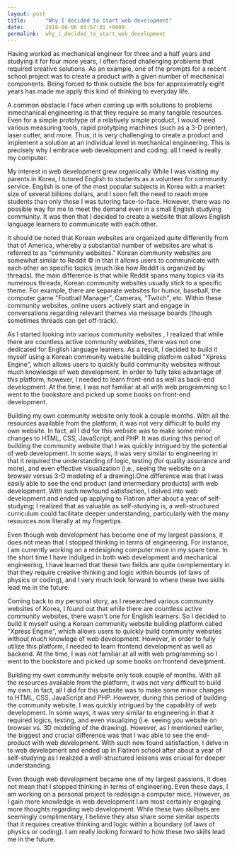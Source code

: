 ```yaml
---
layout: post
title:      "Why I decided to start web development"
date:       2018-08-06 03:57:31 +0000
permalink:  why_i_decided_to_start_web_development
---
```



Having worked as mechanical engineer for three and a half years and studying it for four more years, I often faced challenging problems that required creative solutions. As an example, one of the prompts for a recent school project was to create a product with a given number of mechanical components. Being forced to think outside the box for approximately eight years has made me apply this kind of thinking to everyday life.

A common obstacle I face when coming up with solutions to problems inmechanical engineering is that they require so many tangible resources. Even for a simple prototype of a relatively simple product, I would need various measuring tools, rapid protytping machines (such as a 3-D printer), laser cutter,  and more. Thus, it is very challenging to create a product and implement a solution at an individual level in mechanical engineering. This is precisely why I embrace web development and coding: all I need is really my computer. 

My interest in web development grew organically While I was visiting my parents in Korea, I tutored English to students as a volunteer for community service. English is one of the most popular subjects in Korea with a market size of several billions dollars, and I soon felt the need to reach more students than only those I was tutoring face-to-face. However, there was no possible way for me to meet the demand even in a small English studying community. It was then that I decided to create a website that allows English language learners to communicate with each other. 

It should be noted that Korean websites are organized quite differently from that of America, whereby a substantial number of websites are what is referred to as “community websites.” Korean community websites are somewhat similar to Reddit ©  in that it allows users to communicate with each other on specific topics (much like how Reddit is organized by threads). the main difference is that while Reddit spans many topics via its numerous threads, Korean community websites usually stick to a specific theme. For example, there are separate websites for humor, baseball, the computer game "Football Manager", Cameras, "Twitch", etc. Within these community websites, online users actively start and engage in conversations regarding relevant themes via message boards (though sometimes threads can get off-track). 

As I started looking into various community websites , I realized that while there are countless active community websites, there was not one dedicated for English language learners. As a result,  I decided to build it myself using a Korean community website building platform called "Xpress Engine", which allows users to quickly build community websites without much knowledge of web development. In order to fully take advantage of this platform, however, I needed to learn front-end as well as back-end development. At the time, I was not familiar at all with web programming so I went to the bookstore and picked up some books on front-end development.

Building my own community website only took a couple months. With all the resources available from the platform, it was not very difficult to build my own website. In fact, all I did for this website was to make some minor changes to HTML, CSS, JavaScript, and PHP. It was during this period of building the community website that I was quickly intrigued by the potential of web development. In some ways, it was very similar to engineering in that it required the understanding of logic, testing (for quality assurance and more), and even effective visualization (i.e.,  seeing the  website on a browser versus 3-D modeling of a drawing).One difference was that I was easily able to see the end product (and intermediary products) with web development. With such newfound satisfaction, I delved into web development and ended up applying to Flatiron after about a year of self-studying; I realized that as valuable as self-studying is, a well-structured curriculum  could facilitate deeper understanding, particularly with the many resources now literally at my fingertips.

Even though web development has become one of my largest passions, it does not mean that I stopped thinking in terms of engineering. For instance, I am currently working on a redesigning computer mice in my spare time.  In the short time I have indulged in both web development and mechanical engineering, I have learned that these two fields are quite complementary in that they require creative thinking and logic within bounds (of laws of physics or coding), and I very much look forward to where these two skills lead me in the future.


Coming back to my personal story, as I researched various community websites of Korea, I found out that while there are countless active community websites, there wasn't one for English learners. So I decided to build it myself using a Korean community website building platform called "Xpress Engine", which allows users to quickly build community websites without much knowlege of web development. However, in order to fully utilize this platform, I needed to learn frontend development as well as backend. At the time, I was not familiar at all with web programming so I went to the bookstore and picked up some books on frontend develpment.

Building my own community website only took couple of months. With all the resources available from the platform, it was not very difficult to build my own. In fact, all I did for this website was to make some minor changes to HTML, CSS, JavaScript and PHP. However, during this period of building the community website, I was quickly intrigued by the capability of web development. In some ways, it was very similar to engineering in that it required logics, testing, and even visualizing (i.e. seeing you website on browser vs. 3D modeling of the drawing). However, as I mentioned earlier, the biggest and crucial difference was that I was able to see the end-product with web development. With such new found satisfaction, I delve in to web development and ended up in Flatiron school after  about a year of self-studying as I realized a well-structured lessons was crucial for deeper understanding.

Even though web development became one of my largest passions, it does not mean that I stopped thinking in terms of engineering. Even these days, I am working on a personal project to redesign a computer mice. However, as I gain more knowledge in web development I am most certainly engaging more thoughts regarding web development. While these two skillsets are seemingly complimentary, I believe they also share some similar aspects that it requires creative thinking and logic within a boundary (of laws of physics or coding). I am really looking forward to how these two skills lead me in the future.
